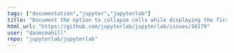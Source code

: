 ```yaml
---
tags: ["documentation","jupyter","jupyterlab"]
title: "Document the option to collapse cells while displaying the first line"
html_url: "https://github.com/jupyterlab/jupyterlab/issues/16179"
user: "danmcmahill"
repo: "jupyterlab/jupyterlab"
---
```



